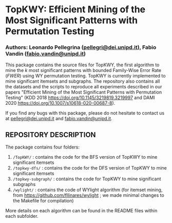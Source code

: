 # TopKWY: Efficient Mining of the Most Significant Patterns with Permutation Testing
### Authors: Leonardo Pellegrina (pellegri@dei.unipd.it), Fabio Vandin (fabio.vandin@unipd.it)

This package contains the source files for TopKWY, the first algorithm to mine the *k* most significant patterns with bounded Family-Wise Error Rate (*FWER*) using WY permutation testing.
TopKWY is currently implemented to mine significant itemsets and subgraphs.
The repository also contains all the datasets and the scripts to reproduce all experiments described in our papers "Efficient Mining of the Most Significant Patterns with Permutation Testing" (KDD 2018 https://doi.org/10.1145/3219819.3219997 and DAMI 2020 https://doi.org/10.1007/s10618-020-00687-8).

If you find any bugs with this package, please do not hesitate to contact us at pellegri@dei.unipd.it and fabio.vandin@unipd.it.


## REPOSITORY DESCRIPTION

The package contains four folders:

1. `/TopKWY/` : contains the code for the BFS version of TopKWY to mine significant itemsets
2. `/topkwy-dfs/` : contains the code for the DFS version of TopKWY to mine significant itemsets
3. `/topkwy-subgraph/` : contains the code for TopKWY to mine significant subgraphs
4. `/wylight/` : contains the code of WYlight algorithm (for itemset mining, from https://github.com/fllinares/wylight ; we made minimal changes to the Makefile for compilation)

More details on each algorithm can be found in the README files within each subfolder.

